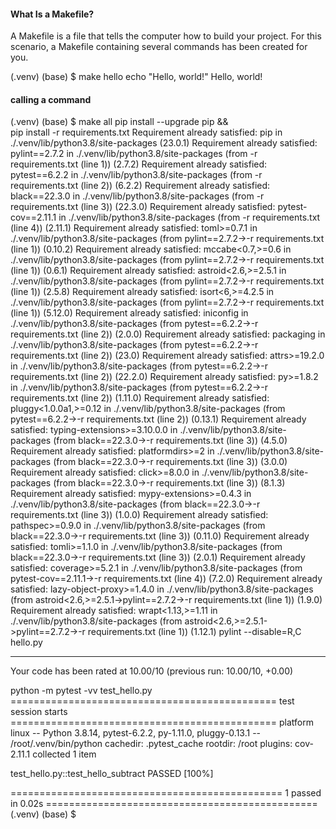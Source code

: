 #### What Is a Makefile?

A Makefile is a file that tells the computer how to build your project. For this scenario, a Makefile containing several commands has been created for you.


(.venv) (base) $ make hello
echo "Hello, world!"
Hello, world!

#### calling a command 

(.venv) (base) $ make all
pip install --upgrade pip &&\
        pip install -r requirements.txt
Requirement already satisfied: pip in ./.venv/lib/python3.8/site-packages (23.0.1)
Requirement already satisfied: pylint==2.7.2 in ./.venv/lib/python3.8/site-packages (from -r requirements.txt (line 1)) (2.7.2)
Requirement already satisfied: pytest==6.2.2 in ./.venv/lib/python3.8/site-packages (from -r requirements.txt (line 2)) (6.2.2)
Requirement already satisfied: black==22.3.0 in ./.venv/lib/python3.8/site-packages (from -r requirements.txt (line 3)) (22.3.0)
Requirement already satisfied: pytest-cov==2.11.1 in ./.venv/lib/python3.8/site-packages (from -r requirements.txt (line 4)) (2.11.1)
Requirement already satisfied: toml>=0.7.1 in ./.venv/lib/python3.8/site-packages (from pylint==2.7.2->-r requirements.txt (line 1)) (0.10.2)
Requirement already satisfied: mccabe<0.7,>=0.6 in ./.venv/lib/python3.8/site-packages (from pylint==2.7.2->-r requirements.txt (line 1)) (0.6.1)
Requirement already satisfied: astroid<2.6,>=2.5.1 in ./.venv/lib/python3.8/site-packages (from pylint==2.7.2->-r requirements.txt (line 1)) (2.5.8)
Requirement already satisfied: isort<6,>=4.2.5 in ./.venv/lib/python3.8/site-packages (from pylint==2.7.2->-r requirements.txt (line 1)) (5.12.0)
Requirement already satisfied: iniconfig in ./.venv/lib/python3.8/site-packages (from pytest==6.2.2->-r requirements.txt (line 2)) (2.0.0)
Requirement already satisfied: packaging in ./.venv/lib/python3.8/site-packages (from pytest==6.2.2->-r requirements.txt (line 2)) (23.0)
Requirement already satisfied: attrs>=19.2.0 in ./.venv/lib/python3.8/site-packages (from pytest==6.2.2->-r requirements.txt (line 2)) (22.2.0)
Requirement already satisfied: py>=1.8.2 in ./.venv/lib/python3.8/site-packages (from pytest==6.2.2->-r requirements.txt (line 2)) (1.11.0)
Requirement already satisfied: pluggy<1.0.0a1,>=0.12 in ./.venv/lib/python3.8/site-packages (from pytest==6.2.2->-r requirements.txt (line 2)) (0.13.1)
Requirement already satisfied: typing-extensions>=3.10.0.0 in ./.venv/lib/python3.8/site-packages (from black==22.3.0->-r requirements.txt (line 3)) (4.5.0)
Requirement already satisfied: platformdirs>=2 in ./.venv/lib/python3.8/site-packages (from black==22.3.0->-r requirements.txt (line 3)) (3.0.0)
Requirement already satisfied: click>=8.0.0 in ./.venv/lib/python3.8/site-packages (from black==22.3.0->-r requirements.txt (line 3)) (8.1.3)
Requirement already satisfied: mypy-extensions>=0.4.3 in ./.venv/lib/python3.8/site-packages (from black==22.3.0->-r requirements.txt (line 3)) (1.0.0)
Requirement already satisfied: pathspec>=0.9.0 in ./.venv/lib/python3.8/site-packages (from black==22.3.0->-r requirements.txt (line 3)) (0.11.0)
Requirement already satisfied: tomli>=1.1.0 in ./.venv/lib/python3.8/site-packages (from black==22.3.0->-r requirements.txt (line 3)) (2.0.1)
Requirement already satisfied: coverage>=5.2.1 in ./.venv/lib/python3.8/site-packages (from pytest-cov==2.11.1->-r requirements.txt (line 4)) (7.2.0)
Requirement already satisfied: lazy-object-proxy>=1.4.0 in ./.venv/lib/python3.8/site-packages (from astroid<2.6,>=2.5.1->pylint==2.7.2->-r requirements.txt (line 1)) (1.9.0)
Requirement already satisfied: wrapt<1.13,>=1.11 in ./.venv/lib/python3.8/site-packages (from astroid<2.6,>=2.5.1->pylint==2.7.2->-r requirements.txt (line 1)) (1.12.1)
pylint --disable=R,C hello.py

--------------------------------------------------------------------
Your code has been rated at 10.00/10 (previous run: 10.00/10, +0.00)

python -m pytest -vv test_hello.py
============================================== test session starts ==============================================
platform linux -- Python 3.8.14, pytest-6.2.2, py-1.11.0, pluggy-0.13.1 -- /root/.venv/bin/python
cachedir: .pytest_cache
rootdir: /root
plugins: cov-2.11.1
collected 1 item                                                                                                

test_hello.py::test_hello_subtract PASSED                                                                 [100%]

=============================================== 1 passed in 0.02s ===============================================
(.venv) (base) $ 
